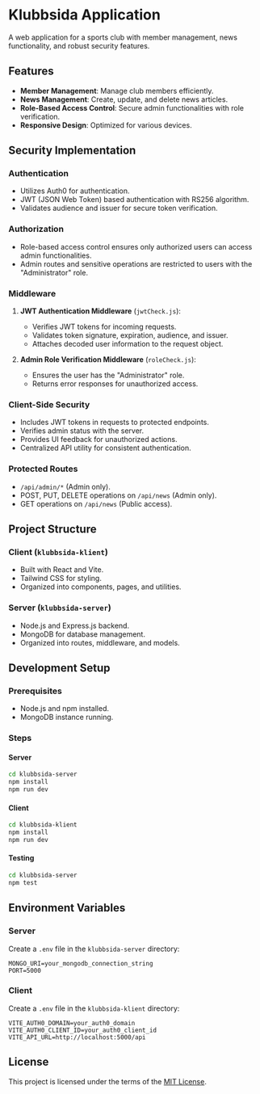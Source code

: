 # Klubbsida Application

A web application for a sports club with member management, news functionality, and robust security features.

## Features

- **Member Management**: Manage club members efficiently.
- **News Management**: Create, update, and delete news articles.
- **Role-Based Access Control**: Secure admin functionalities with role verification.
- **Responsive Design**: Optimized for various devices.

## Security Implementation

### Authentication

- Utilizes Auth0 for authentication.
- JWT (JSON Web Token) based authentication with RS256 algorithm.
- Validates audience and issuer for secure token verification.

### Authorization

- Role-based access control ensures only authorized users can access admin functionalities.
- Admin routes and sensitive operations are restricted to users with the "Administrator" role.

### Middleware

1. **JWT Authentication Middleware** (`jwtCheck.js`):

   - Verifies JWT tokens for incoming requests.
   - Validates token signature, expiration, audience, and issuer.
   - Attaches decoded user information to the request object.

2. **Admin Role Verification Middleware** (`roleCheck.js`):
   - Ensures the user has the "Administrator" role.
   - Returns error responses for unauthorized access.

### Client-Side Security

- Includes JWT tokens in requests to protected endpoints.
- Verifies admin status with the server.
- Provides UI feedback for unauthorized actions.
- Centralized API utility for consistent authentication.

### Protected Routes

- `/api/admin/*` (Admin only).
- POST, PUT, DELETE operations on `/api/news` (Admin only).
- GET operations on `/api/news` (Public access).

## Project Structure

### Client (`klubbsida-klient`)

- Built with React and Vite.
- Tailwind CSS for styling.
- Organized into components, pages, and utilities.

### Server (`klubbsida-server`)

- Node.js and Express.js backend.
- MongoDB for database management.
- Organized into routes, middleware, and models.

## Development Setup

### Prerequisites

- Node.js and npm installed.
- MongoDB instance running.

### Steps

#### Server

```bash
cd klubbsida-server
npm install
npm run dev
```

#### Client

```bash
cd klubbsida-klient
npm install
npm run dev
```

#### Testing

```bash
cd klubbsida-server
npm test
```

## Environment Variables

### Server

Create a `.env` file in the `klubbsida-server` directory:

```
MONGO_URI=your_mongodb_connection_string
PORT=5000
```

### Client

Create a `.env` file in the `klubbsida-klient` directory:

```
VITE_AUTH0_DOMAIN=your_auth0_domain
VITE_AUTH0_CLIENT_ID=your_auth0_client_id
VITE_API_URL=http://localhost:5000/api
```

## License

This project is licensed under the terms of the [MIT License](./LICENSE).
